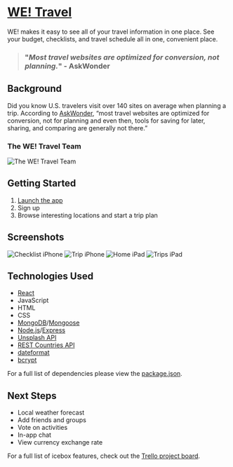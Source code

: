 # [WE! Travel](https://we-travel.herokuapp.com/)

WE! makes it easy to see all of your travel information in one place. See your budget, checklists, and travel schedule all in one, convenient place.

> ### "***Most travel websites are optimized for conversion, not planning.***" - AskWonder

## Background

Did you know U.S. travelers visit over 140 sites on average when planning a trip. According to [AskWonder](https://askwonder.com/research/biggest-problems-modern-day-travel-planning-riunb1y6i), “most travel websites are optimized for conversion, not for planning and even then, tools for saving for later, sharing, and comparing are generally not there.”

### The WE! Travel Team

![The WE! Travel Team](src/assets/images/README/WE!%20Travel%20Team.jpg)

## Getting Started

1. [Launch the app](https://we-travel.herokuapp.com/)
2. Sign up
3. Browse interesting locations and start a trip plan

## Screenshots

![Checklist iPhone](src/assets/images/README/products_screenshots/checklist-iphone.png)
![Trip iPhone](src/assets/images/README/products_screenshots/trip-iphone.png)
![Home iPad](src/assets/images/README/products_screenshots/home-ipad.png)
![Trips iPad](src/assets/images/README/products_screenshots/trips-ipad.png)

## Technologies Used

- [React](https://reactjs.org/)
- JavaScript
- HTML
- CSS
- [MongoDB](https://www.mongodb.com)/[Mongoose](https://mongoosejs.com/docs/)
- [Node.js](https://nodejs.org/en/)/[Express](https://expressjs.com/)
- [Unsplash API](https://unsplash.com/developers)
- [REST Countries API](https://restcountries.eu/)
- [dateformat](https://www.npmjs.com/package/dateformat)
- [bcrypt](https://www.npmjs.com/package/bcrypt)

For a full list of dependencies please view the [package.json](package.json).

## Next Steps

- Local weather forecast
- Add friends and groups
- Vote on activities
- In-app chat
- View currency exchange rate

For a full list of icebox features, check out the [Trello project board](https://trello.com/b/npFmpR9q/ga-sei-unit-3-project-we-travel).